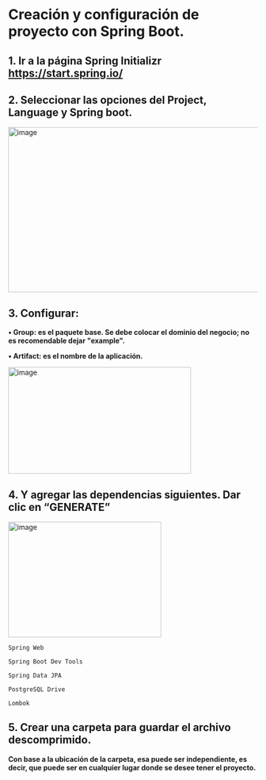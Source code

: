 # Creación y configuración de proyecto con Spring Boot.

## 1. Ir a la página Spring Initializr https://start.spring.io/

## 2. Seleccionar las opciones del Project, Language y Spring boot.

<img width="627" height="333" alt="image" src="https://github.com/user-attachments/assets/91589d6a-5ba5-43d0-a3cb-a3c42999d16c" />

## 3.	Configurar:
**•	Group: es el paquete base. Se debe colocar el dominio del negocio; no es recomendable dejar "example".**

**•	Artifact: es el nombre de la aplicación.**

<img width="369" height="215" alt="image" src="https://github.com/user-attachments/assets/2bffc914-46d1-4a3b-845b-0c8334681067" />

## 4. Y agregar las dependencias siguientes. Dar clic en “GENERATE”

<img width="309" height="233" alt="image" src="https://github.com/user-attachments/assets/fae7126b-e51b-473a-ba6b-e9fdf9d4a152" />

```
Spring Web
```
```
Spring Boot Dev Tools
```
```
Spring Data JPA
```
```
PostgreSQL Drive
```
```
Lombok
```

## 5. Crear una carpeta para guardar el archivo descomprimido.
**Con base a la ubicación de la carpeta, esa puede ser independiente, es decir, que puede ser en cualquier lugar donde se desee tener el proyecto.**



